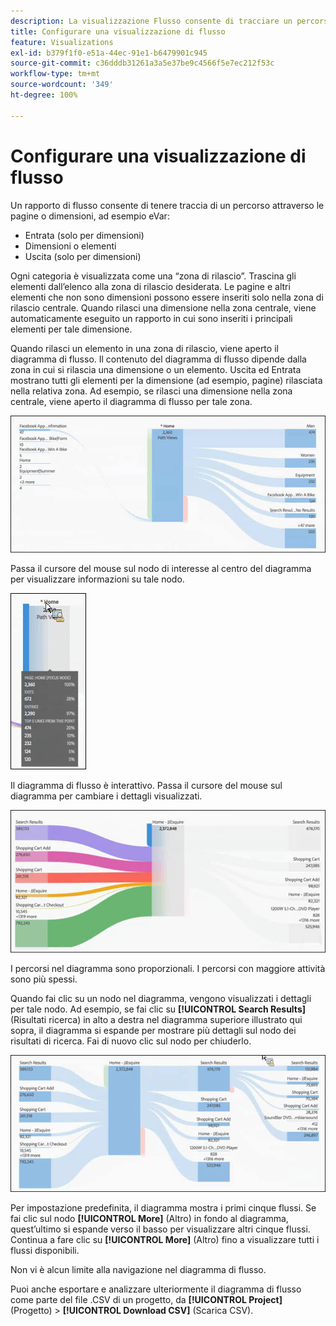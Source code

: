 ```yaml
---
description: La visualizzazione Flusso consente di tracciare un percorso attraverso le pagine o le dimensioni.
title: Configurare una visualizzazione di flusso
feature: Visualizations
exl-id: b379f1f0-e51a-44ec-91e1-b6479901c945
source-git-commit: c36dddb31261a3a5e37be9c4566f5e7ec212f53c
workflow-type: tm+mt
source-wordcount: '349'
ht-degree: 100%

---
```


# Configurare una visualizzazione di flusso

Un rapporto di flusso consente di tenere traccia di un percorso attraverso le pagine o dimensioni, ad esempio eVar:

* Entrata (solo per dimensioni)
* Dimensioni o elementi
* Uscita (solo per dimensioni)

Ogni categoria è visualizzata come una “zona di rilascio”. Trascina gli elementi dall’elenco alla zona di rilascio desiderata. Le pagine e altri elementi che non sono dimensioni possono essere inseriti solo nella zona di rilascio centrale. Quando rilasci una dimensione nella zona centrale, viene automaticamente eseguito un rapporto in cui sono inseriti i principali elementi per tale dimensione.

Quando rilasci un elemento in una zona di rilascio, viene aperto il diagramma di flusso. Il contenuto del diagramma di flusso dipende dalla zona in cui si rilascia una dimensione o un elemento. Uscita ed Entrata mostrano tutti gli elementi per la dimensione (ad esempio, pagine) rilasciata nella relativa zona. Ad esempio, se rilasci una dimensione nella zona centrale, viene aperto il diagramma di flusso per tale zona.

![](assets/flow.jpg)

Passa il cursore del mouse sul nodo di interesse al centro del diagramma per visualizzare informazioni su tale nodo.

![](assets/flow4.jpg)

Il diagramma di flusso è interattivo. Passa il cursore del mouse sul diagramma per cambiare i dettagli visualizzati.

![](assets/flow2.jpg)

I percorsi nel diagramma sono proporzionali. I percorsi con maggiore attività sono più spessi.

Quando fai clic su un nodo nel diagramma, vengono visualizzati i dettagli per tale nodo. Ad esempio, se fai clic su **[!UICONTROL Search Results]** (Risultati ricerca) in alto a destra nel diagramma superiore illustrato qui sopra, il diagramma si espande per mostrare più dettagli sul nodo dei risultati di ricerca. Fai di nuovo clic sul nodo per chiuderlo.

![](assets/flow3.jpg)

Per impostazione predefinita, il diagramma mostra i primi cinque flussi. Se fai clic sul nodo **[!UICONTROL More]** (Altro) in fondo al diagramma, quest’ultimo si espande verso il basso per visualizzare altri cinque flussi. Continua a fare clic su **[!UICONTROL More]** (Altro) fino a visualizzare tutti i flussi disponibili.

Non vi è alcun limite alla navigazione nel diagramma di flusso.

Puoi anche esportare e analizzare ulteriormente il diagramma di flusso come parte del file .CSV di un progetto, da **[!UICONTROL Project]** (Progetto) > **[!UICONTROL Download CSV]** (Scarica CSV).
